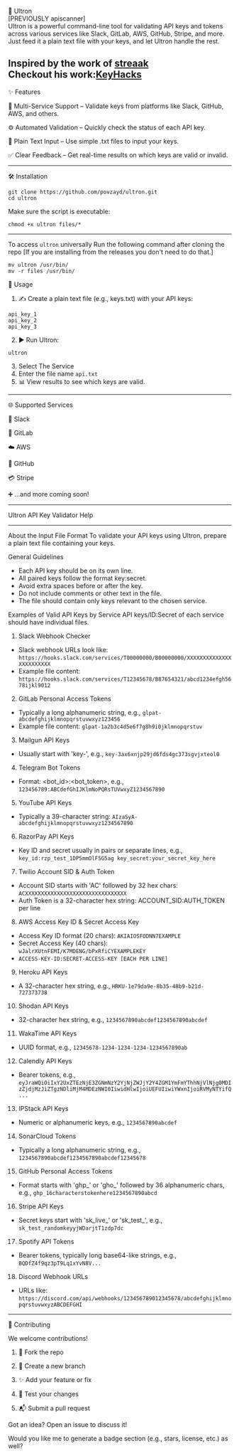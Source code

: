 🤖 Ultron                                                                                                                                
[PREVIOUSLY apiscanner]                                                                             
Ultron is a powerful command-line tool for validating API keys and tokens across various services like Slack, GitLab, AWS, GitHub, Stripe, and more. Just feed it a plain text file with your keys, and let Ultron handle the rest.

Inspired by the work of [streaak](https://github.com/streaak)                                                                                                                                                                  
Checkout his work:[KeyHacks](https://github.com/streaak/keyhacks)
---

✨ Features

🔌 Multi-Service Support – Validate keys from platforms like Slack, GitHub, AWS, and others.

⚙️ Automated Validation – Quickly check the status of each API key.

📄 Plain Text Input – Use simple .txt files to input your keys.

✅ Clear Feedback – Get real-time results on which keys are valid or invalid.



---

🛠 Installation
```
git clone https://github.com/povzayd/ultron.git
cd ultron
```
Make sure the script is executable:
```
chmod +x ultron files/*

```
<!--
Alternatively You can download it from the [Releases](https://github.com/povzayd/ultron/releases) option also. Once you download it just unzip it & then run:
```
dpkg -i ultron.deb
```
update later!
-->
---

To access `ultron` universally 
Run the following command after cloning the repo [If you are installing from the releases you don't need to do that.]

```
mv ultron /usr/bin/
mv -r files /usr/bin/
```
🚀 Usage

1. ✍️ Create a plain text file (e.g., keys.txt) with your API keys:
```
api_key_1
api_key_2
api_key_3
```

2. ▶️ Run Ultron:
```
ultron
```
3. Select The Service
4. Enter the file name
  `api.txt` 
5. 📊 View results to see which keys are valid.




---

🌐 Supported Services

🧵 Slack

🧪 GitLab

☁️ AWS

🐙 GitHub

💳 Stripe

➕ ...and more coming soon!

***
Ultron API Key Validator Help
***

About the Input File Format
To validate your API keys using Ultron, prepare a plain text file containing your keys.

General Guidelines
- Each API key should be on its own line.
- All paired keys follow the format key:secret.
- Avoid extra spaces before or after the key.
- Do not include comments or other text in the file.
- The file should contain only keys relevant to the chosen service.

Examples of Valid API Keys by Service
API keys/ID:Secret of each service should have individual files.

1. Slack Webhook Checker
- Slack webhook URLs look like: `https://hooks.slack.com/services/T00000000/B00000000/XXXXXXXXXXXXXXXXXXXXXXXX`
- Example file content: `https://hooks.slack.com/services/T12345678/B87654321/abcd1234efgh5678ijkl9012`

2. GitLab Personal Access Tokens
- Typically a long alphanumeric string, e.g., `glpat-abcdefghijklmnopqrstuvwxyz123456`
- Example file content: `glpat-1a2b3c4d5e6f7g8h9i0jklmnopqrstuv`

3. Mailgun API Keys
- Usually start with 'key-', e.g., `key-3ax6xnjp29jd6fds4gc373sgvjxteol0`

4. Telegram Bot Tokens
- Format: <bot_id>:<bot_token>, e.g., `123456789:ABCdefGhIJKlmNoPQRsTUVwxyZ1234567890`

5. YouTube API Keys
- Typically a 39-character string: `AIzaSyA-abcdefghijklmnopqrstuvwxyz1234567890`

6. RazorPay API Keys
- Key ID and secret usually in pairs or separate lines, e.g., `key_id:rzp_test_1DP5mmOlF5G5ag key_secret:your_secret_key_here`

7. Twilio Account SID & Auth Token
- Account SID starts with 'AC' followed by 32 hex chars: `ACXXXXXXXXXXXXXXXXXXXXXXXXXXXXXXXX`
- Auth Token is a 32-character hex string: ACCOUNT_SID:AUTH_TOKEN per line

8. AWS Access Key ID & Secret Access Key
- Access Key ID format (20 chars): `AKIAIOSFODNN7EXAMPLE`
- Secret Access Key (40 chars): `wJalrXUtnFEMI/K7MDENG/bPxRfiCYEXAMPLEKEY`
- `ACCESS-KEY-ID:SECRET-ACCESS-KEY [EACH PER LINE]`

9. Heroku API Keys
- A 32-character hex string, e.g., `HRKU-1e79da9e-8b35-48b9-b21d-727373738`

10. Shodan API Keys
- 32-character hex string, e.g., `1234567890abcdef1234567890abcdef`

11. WakaTime API Keys
- UUID format, e.g., `12345678-1234-1234-1234-1234567890ab`

12. Calendly API Keys
- Bearer tokens, e.g., `eyJraWQiOiIxY2UxZTEzNjE3ZGNmNzY2YjNjZWJjY2Y4ZGM1YmFmYThhNjVlNjg0MDIzZjdjMzJiZTgzNDliMjM4MDEzNWI0IiwidHlwIjoiUEFUIiwiYWxnIjoiRVMyNTYifQ...`

13. IPStack API Keys
- Numeric or alphanumeric keys, e.g., `1234567890abcdef`

14. SonarCloud Tokens
- Typically a long alphanumeric string, e.g., `1234567890abcdef1234567890abcdef12345678`

15. GitHub Personal Access Tokens
- Format starts with 'ghp_' or 'gho_' followed by 36 alphanumeric chars, e.g., `ghp_16characterstokenhere1234567890abcd`

16. Stripe API Keys
- Secret keys start with 'sk_live_' or 'sk_test_', e.g., `sk_test_randomkeyyjWDarjtT1zdp7dc`

17. Spotify API Tokens
- Bearer tokens, typically long base64-like strings, e.g., `BQDfZ4f9qz3pT9Lq1xYvN8V...`

18. Discord Webhook URLs
- URLs like: `https://discord.com/api/webhooks/123456789012345678/abcdefghijklmnopqrstuvwxyzABCDEFGHI`

---

🤝 Contributing

We welcome contributions!

1. 🍴 Fork the repo


2. 🌿 Create a new branch


3. ✨ Add your feature or fix


4. 🧪 Test your changes


5. 📬 Submit a pull request



Got an idea? Open an issue to discuss it!



Would you like me to generate a badge section (e.g., stars, license, etc.) as well?

